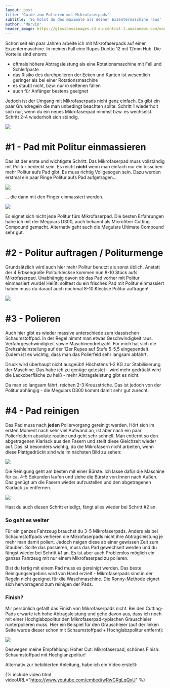 ```yaml
---
layout: post
title: 'Guide zum Polieren mit Mikrofaserpads'
subtitle: 'So holst du das maximale als deiner Exzentermaschine raus'
author: 'Marvin'
header_image: https://glossbossimages.s3.eu-central-1.amazonaws.com/marvin/guide_mf_pads/DSC01924.jpg
---
```


Schon seit ein paar Jahren arbeite ich mit Mikrofaserpads auf einer Exzentermaschine. In meinen Fall eine Rupes Duetto 12 mit 12mm Hub. Die Vorteile sind enorm:

- oftmals höhere Abtragsleistung als eine Rotationsmaschine mit Fell und Schleifpaste
- das Risiko des durchpolieren der Ecken und Kanten ist wesentlich geringer als bei einer Rotationsmaschine
- es staubt nicht, bzw. nur in seltenen fällen
- auch für Anfänger bestens geeignet

Jedoch ist der Umgang mit Mikrofaserpads nicht ganz einfach. Es gibt ein paar Grundregeln die man unbedingt beachten sollte. Schritt 1 wiederholt sich nur, wenn du ein neues Mikrofaserpad nimmst bzw. es wechselst. Schritt 2-4 wiederholt sich ständig.


![](https://glossbossimages.s3.eu-central-1.amazonaws.com/marvin/guide_mf_pads/DSC01924.jpg)

# #1 - Pad mit Politur einmassieren

Das ist der erste und wichtigste Schritt. Das Mikrofaserpad muss vollständig mit Politur bedeckt sein. Es reicht **nicht** wenn man einfach nur ein bisschen mehr Politur aufs Pad gibt. Es muss richtig Vollgesogen sein. Dazu werden erstmal ein paar Ringe Politur aufs Pad aufgetragen...

![](https://glossbossimages.s3.eu-central-1.amazonaws.com/marvin/guide_mf_pads/DSC01917.jpg)

... die dann mit den Finger einmassiert werden.


![](https://glossbossimages.s3.eu-central-1.amazonaws.com/marvin/guide_mf_pads/DSC01918.jpg)

Es eignet sich nicht jede Politur fürs Mikrofaserpad. Die besten Erfahrungen habe ich mit der Meguiars D300, auch bekannt als Microfiber Cutting Compound gemacht. Alternativ geht auch die Meguiars Ultimate Compound sehr gut.

# #2 - Politur auftragen / Politurmenge

Grundsätzlich wird auch hier mehr Politur benutzt als sonst üblich. Anstatt der 4 Erbsengroße Politurkleckse kommen nun 8-10 Stück aufs Mikrofaserpad. Unabhängig davon ob das Pad vorher mit Politur einmassiert wurde! Heißt: solltest du ein frisches Pad mit Politur einmassiert haben muss du darauf auch nochmal 8-10 Kleckse Politur auftragen!


![](https://glossbossimages.s3.eu-central-1.amazonaws.com/marvin/guide_mf_pads/DSC01919.jpg)

# #3 - Polieren

Auch hier gibt es wieder massive unterschiede zum klassischen Schaumstoffpad. In der Regel nimmt man etwas Geschwindigkeit raus. Verfahrgeschwindigkeit sowie Maschinendrehzahl. Für mich hat sich die Drehzahleinstellung auf der 12er Rupes auf Stufe 5-5,5 eingependelt. Zudem ist es wichtig, dass man das Polierfeld sehr langsam abfährt.

Druck wird überhaupt nicht ausgeübt! Höchstens 1-2 KG zur Stabilisierung der Maschine. Das habe ich zu genüge getestet - wird mehr gedrückt wird die Lackoberfläche zu heiß - mehr Abtragsleistung gibt es nicht.

Da man so langsam fährt, reichen 2-3 Kreuzstriche. Das ist jedoch von der Politur abhängig - die Meguiars D300 kommt damit sehr gut zurecht.


# #4 - Pad reinigen

Das Pad muss nach **jeden** Poliervorgang gereinigt werden. Hört sich im ersten Moment nach sehr viel Aufwand an, ist aber nach ein paar Polierfeldern absolute routine und geht sehr schnell. Man entfernt so den abgetragenen Klarlack aus den Fasern und stellt diese Gleichzeit wieder auf. Das ist besonders wichtig, da die Mikrofasern nicht arbeiten, wenn diese Plattgedrückt sind wie im nächsten Bild zu sehen:

![](https://glossbossimages.s3.eu-central-1.amazonaws.com/marvin/guide_mf_pads/DSC01920.jpg)

Die Reinigung geht am besten mit einer Bürste. Ich lasse dafür die Maschine für ca. 4-5 Sekunden laufen und ziehe die Bürste von Innen nach Außen. Das genügt um die Fasern wieder aufzustellen und den abgetragenen Klarlack zu entfernen.

![](https://glossbossimages.s3.eu-central-1.amazonaws.com/marvin/guide_mf_pads/DSC01921.jpg)

Hast du auch diesen Schritt erledigt, fängt alles wieder bei Schritt #2 an.

### So geht es weiter

Für ein ganzes Fahrzeug brauchst du 3-5 Mikrofaserpads. Anders als bei Schaumstoffpads verlieren die Mikrofaserpads nicht ihre Abtragsleistung je mehr man damit poliert. Jedoch neigen diese ab einer gewissen Zeit zum Stauben. Sollte das passieren, muss das Pad gewechselt werden und du fängst wieder bei Schritt #1 an. Es ist aber auch Problemlos möglich ein ganzes Fahrzeug mit nur einem Mikrofaserpad zu polieren.

Bist du fertig mit einem Pad muss es gereinigt werden. Das beste Reinigungsergebnis wird von Hand erzielt - Mikrofaserpads sind in der Regeln nicht geeignet für die Waschmaschine. Die [Ronny-Methode](https://glossboss.de/anleitungen/polierpads-reinigen/) eignet sich hervorragend zum reinigen der Pads.

### Finish?

Mir persönlich gefällt das Finish von Mikrofaserpads nicht. Bei den Cutting-Pads erwarte ich hohe Abtragsleistung und gehe davon aus, dass ich noch mit einer Hochglabzpolitur den Mikrofaserpad-typischen Grauschleier runterpolieren muss. Hier ein Beispiel für den Grauschleier (auf der linken Seite wurde dieser schon mit Schaumstoffpad + Hochglabzpolitur entfernt):

![](https://glossbossimages.s3.eu-central-1.amazonaws.com/marvin/audi-a1-schwarz/DSC01303.jpg)

Deswegen meine Empfehlung: Hoher Cut: Mikrofaserpad, schönes Finish: Schaumstoffpad mit Hochglanzpolitur!

Alternativ zur bebilderten Anleitung, habe ich ein Video erstellt:

{% include video.html videoURL="https://www.youtube.com/embed/wRwGRgLqQxU" %}
